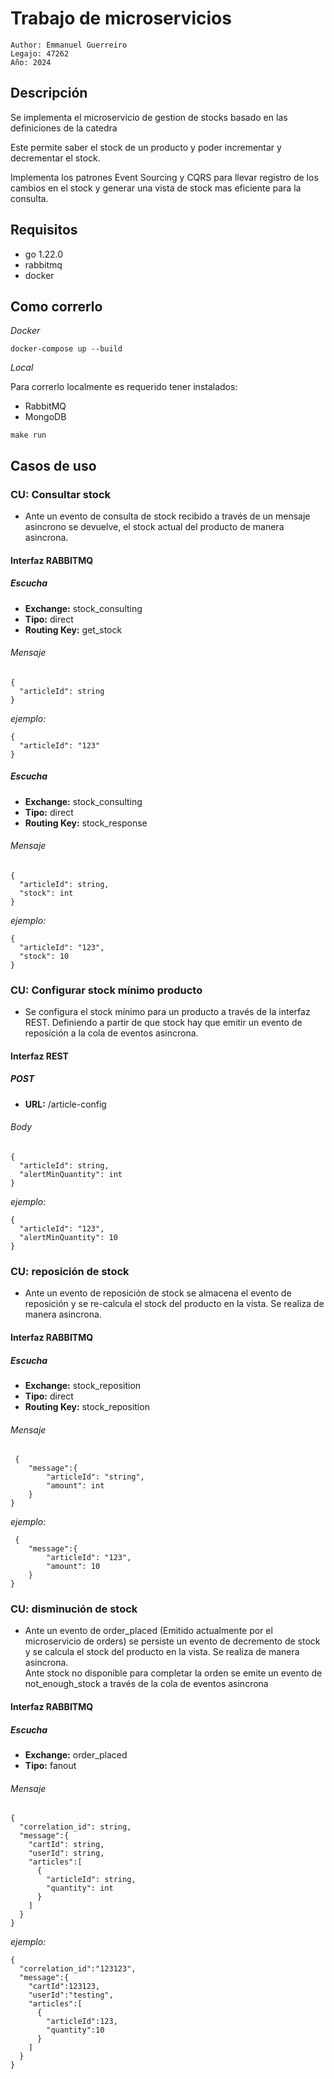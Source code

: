 # Trabajo de microservicios

```
Author: Emmanuel Guerreiro
Legajo: 47262
Año: 2024
```

## Descripción

Se implementa el microservicio de gestion de stocks basado en las definiciones de la catedra

Este permite saber el stock de un producto y poder incrementar y decrementar el stock.

Implementa los patrones Event Sourcing y CQRS para llevar registro de los cambios en el stock y generar una vista de stock mas eficiente para la consulta.

## Requisitos

- go 1.22.0
- rabbitmq
- docker

## Como correrlo

_Docker_

```
docker-compose up --build
```

_Local_

Para correrlo localmente es requerido tener instalados:

- RabbitMQ
- MongoDB

```
make run
```

## Casos de uso

### CU: Consultar stock

- Ante un evento de consulta de stock recibido a través de un mensaje asincrono se devuelve, el stock actual del producto de manera asincrona.

#### Interfaz RABBITMQ

##### Escucha

- **Exchange:** stock_consulting
- **Tipo:** direct
- **Routing Key:** get_stock

###### Mensaje

```
{
  "articleId": string
}
```

_ejemplo:_

```
{
  "articleId": "123"
}
```

##### Escucha

- **Exchange:** stock_consulting
- **Tipo:** direct
- **Routing Key:** stock_response

###### Mensaje

```
{
  "articleId": string,
  "stock": int
}
```

_ejemplo:_

```
{
  "articleId": "123",
  "stock": 10
}
```

### CU: Configurar stock mínimo producto

- Se configura el stock mínimo para un producto a través de la interfaz REST. Definiendo a partir de que stock hay que emitir un evento de reposición a la cola de eventos asincrona.

#### Interfaz REST

##### POST

- **URL:** /article-config

###### Body

```
{
  "articleId": string,
  "alertMinQuantity": int
}
```

_ejemplo:_

```
{
  "articleId": "123",
  "alertMinQuantity": 10
}
```

### CU: reposición de stock

- Ante un evento de reposición de stock se almacena el evento de reposición y se re-calcula el stock del producto en la vista. Se realiza de manera asincrona.

#### Interfaz RABBITMQ

##### Escucha

- **Exchange:** stock_reposition
- **Tipo:** direct
- **Routing Key:** stock_reposition

###### Mensaje

```
 {
 	"message":{
		"articleId": "string",
		"amount": int
	}
}
```

_ejemplo:_

```
 {
 	"message":{
		"articleId": "123",
		"amount": 10
	}
}
```

### CU: disminución de stock

- Ante un evento de order_placed (Emitido actualmente por el microservicio de orders) se persiste un evento de decremento de stock y se calcula el stock del producto en la vista. Se realiza de manera asincrona.\
  Ante stock no disponible para completar la orden se emite un evento de not_enough_stock a través de la cola de eventos asincrona

#### Interfaz RABBITMQ

##### Escucha

- **Exchange:** order_placed
- **Tipo:** fanout

###### Mensaje

```
{
  "correlation_id": string,
  "message":{
    "cartId": string,
    "userId": string,
    "articles":[
      {
        "articleId": string,
        "quantity": int
      }
    ]
  }
}

```

_ejemplo:_

```
{
  "correlation_id":"123123",
  "message":{
    "cartId":123123,
    "userId":"testing",
    "articles":[
      {
        "articleId":123,
        "quantity":10
      }
    ]
  }
}

```
